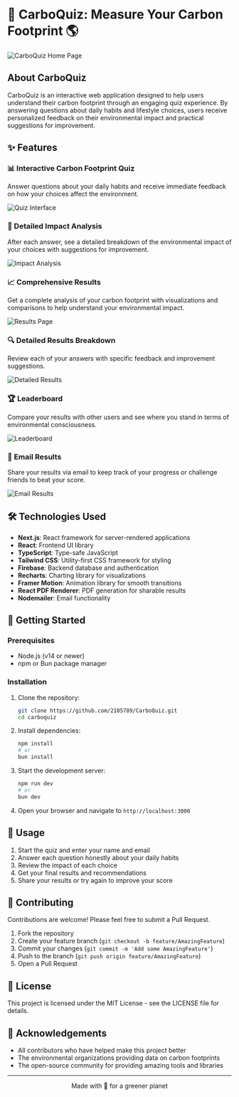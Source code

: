 # 🌿 CarboQuiz: Measure Your Carbon Footprint 🌎

![CarboQuiz Home Page](https://raw.githubusercontent.com/2105789/CarboQuiz/refs/heads/master/public/screenshots/home.png)

## About CarboQuiz

CarboQuiz is an interactive web application designed to help users understand their carbon footprint through an engaging quiz experience. By answering questions about daily habits and lifestyle choices, users receive personalized feedback on their environmental impact and practical suggestions for improvement.

## ✨ Features

### 📊 Interactive Carbon Footprint Quiz
Answer questions about your daily habits and receive immediate feedback on how your choices affect the environment.

![Quiz Interface](https://raw.githubusercontent.com/2105789/CarboQuiz/refs/heads/master/public/screenshots/quiz.png)

### 🌱 Detailed Impact Analysis
After each answer, see a detailed breakdown of the environmental impact of your choices with suggestions for improvement.

![Impact Analysis](https://raw.githubusercontent.com/2105789/CarboQuiz/refs/heads/master/public/screenshots/impacts.png)

### 📈 Comprehensive Results
Get a complete analysis of your carbon footprint with visualizations and comparisons to help understand your environmental impact.

![Results Page](https://github.com/2105789/CarboQuiz/blob/master/public/screenshots/results.png?raw=true)

### 🔍 Detailed Results Breakdown
Review each of your answers with specific feedback and improvement suggestions.

![Detailed Results](https://github.com/2105789/CarboQuiz/blob/master/public/screenshots/detailed_result.png?raw=true)

### 🏆 Leaderboard
Compare your results with other users and see where you stand in terms of environmental consciousness.

![Leaderboard](https://github.com/2105789/CarboQuiz/blob/master/public/screenshots/leaderboard.png?raw=true)

### 📧 Email Results
Share your results via email to keep track of your progress or challenge friends to beat your score.

![Email Results](https://github.com/2105789/CarboQuiz/blob/master/public/screenshots/email.jpg?raw=true)

## 🛠️ Technologies Used

- **Next.js**: React framework for server-rendered applications
- **React**: Frontend UI library
- **TypeScript**: Type-safe JavaScript
- **Tailwind CSS**: Utility-first CSS framework for styling
- **Firebase**: Backend database and authentication
- **Recharts**: Charting library for visualizations
- **Framer Motion**: Animation library for smooth transitions
- **React PDF Renderer**: PDF generation for sharable results
- **Nodemailer**: Email functionality

## 🚀 Getting Started

### Prerequisites

- Node.js (v14 or newer)
- npm or Bun package manager

### Installation

1. Clone the repository:
   ```bash
   git clone https://github.com/2105789/CarboQuiz.git
   cd carboquiz
   ```

2. Install dependencies:
   ```bash
   npm install
   # or
   bun install
   ```

3. Start the development server:
   ```bash
   npm run dev
   # or
   bun dev
   ```

4. Open your browser and navigate to `http://localhost:3000`

## 📝 Usage

1. Start the quiz and enter your name and email
2. Answer each question honestly about your daily habits
3. Review the impact of each choice
4. Get your final results and recommendations
5. Share your results or try again to improve your score

## 🤝 Contributing

Contributions are welcome! Please feel free to submit a Pull Request.

1. Fork the repository
2. Create your feature branch (`git checkout -b feature/AmazingFeature`)
3. Commit your changes (`git commit -m 'Add some AmazingFeature'`)
4. Push to the branch (`git push origin feature/AmazingFeature`)
5. Open a Pull Request

## 📄 License

This project is licensed under the MIT License - see the LICENSE file for details.

## 🙏 Acknowledgements

- All contributors who have helped make this project better
- The environmental organizations providing data on carbon footprints
- The open-source community for providing amazing tools and libraries

---

<p align="center">
  Made with 💚 for a greener planet
</p>
